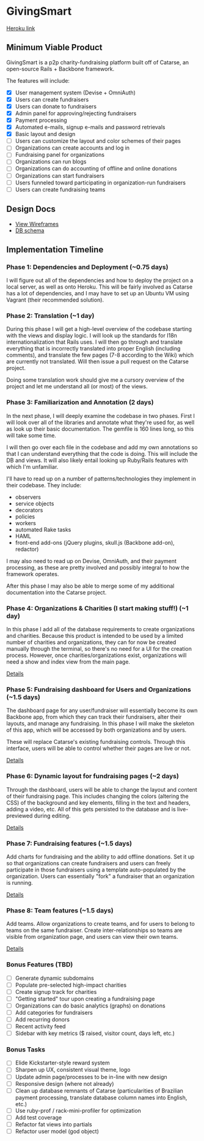 # GivingSmart

[Heroku link][heroku]

[heroku]: https://givingsmart.herokuapp.com/

## Minimum Viable Product
GivingSmart is a p2p charity-fundraising platform built off of Catarse, an open-source Rails + Backbone framework.

The features will include:

- [x] User management system (Devise + OmniAuth)
- [x] Users can create fundraisers
- [x] Users can donate to fundraisers
- [x] Admin panel for approving/rejecting fundraisers
- [x] Payment processing
- [x] Automated e-mails, signup e-mails and password retrievals
- [x] Basic layout and design
- [ ] Users can customize the layout and color schemes of their pages
- [ ] Organizations can create accounts and log in
- [ ] Fundraising panel for organizations
- [ ] Organizations can run blogs
- [ ] Organizations can do accounting of offline and online donations
- [ ] Organizations can start fundraisers
- [ ] Users funneled toward participating in organization-run fundraisers
- [ ] Users can create fundraising teams

## Design Docs
* [View Wireframes][views]
* [DB schema][schema]

[views]: ./docs/views.md
[schema]: ./docs/schema.md

## Implementation Timeline

### Phase 1: Dependencies and Deployment (~0.75 days)
I will figure out all of the dependencies and how to deploy the project on a local server, as well as onto Heroku. This will be fairly involved as Catarse has a lot of dependencies, and I may have to set up an Ubuntu VM using Vagrant (their recommended solution).

### Phase 2: Translation (~1 day)
During this phase I will get a high-level overview of the codebase starting with the views and display logic. I will look up the standards for I18n internationalization that Rails uses. I will then go through and translate everything that is incorrectly translated into proper English (including comments), and translate the few pages (7-8 according to the Wiki) which are currently not translated. Will then issue a pull request on the Catarse project.

Doing some translation work should give me a cursory overview of the project and let me understand all (or most) of the views.

### Phase 3: Familiarization and Annotation (2 days)
In the next phase, I will deeply examine the codebase in two phases. First I will look over all of the libraries and annotate what they're used for, as well as look up their basic documentation. The gemfile is 160 lines long, so this will take some time.

I will then go over each file in the codebase and add my own annotations so that I can understand everything that the code is doing. This will include the DB and views. It will also likely entail looking up Ruby/Rails features with which I'm unfamiliar.

I'll have to read up on a number of patterns/technologies they implement in their codebase. They include:

 + observers
 + service objects
 + decorators
 + policies
 + workers
 + automated Rake tasks
 + HAML
 + front-end add-ons (jQuery plugins, skull.js (Backbone add-on), redactor)

I may also need to read up on Devise, OmniAuth, and their payment processing, as these are pretty involved and possibly integral to how the framework operates.

After this phase I may also be able to merge some of my additional documentation into the Catarse project.

### Phase 4: Organizations & Charities (I start making stuff!) (~1 day)

In this phase I add all of the database requirements to create organizations and charities. Because this product is intended to be used by a limited number of charities and organizations, they can for now be created manually through the terminal, so there's no need for a UI for the creation process. However, once charities/organizations exist, organizations will need a show and index view from the main page.

[Details][phase-four]

### Phase 5: Fundraising dashboard for Users and Organizations (~1.5 days)

The dashboard page for any user/fundraiser will essentially become its own Backbone app, from which they can track their fundraisers, alter their layouts, and manage any fundraising. In this phase I will make the skeleton of this app, which will be accessed by both organizations and by users.

These will replace Catarse's existing fundraising controls. Through this interface, users will be able to control whether their pages are live or not.

[Details][phase-five]

### Phase 6: Dynamic layout for fundraising pages (~2 days)

Through the dashboard, users will be able to change the layout and content of their fundraising page. This includes changing the colors (altering the CSS) of the background and key elements, filling in the text and headers, adding a video, etc. All of this gets persisted to the database and is live-previewed during editing.

[Details][phase-six]

### Phase 7: Fundraising features (~1.5 days)

Add charts for fundraising and the ability to add offline donations. Set it up so that organizations can create fundraisers and users can freely participate in those fundraisers using a template auto-populated by the organization. Users can essentially "fork" a fundraiser that an organization is running.

[Details][phase-seven]

### Phase 8: Team features (~1.5 days)

Add teams. Allow organizations to create teams, and for users to belong to teams on the same fundraiser. Create inter-relationships so teams are visible from organization page, and users can view their own teams.

[Details][phase-eight]


### Bonus Features (TBD)
- [ ] Generate dynamic subdomains
- [ ] Populate pre-selected high-impact charities
- [ ] Create signup track for charities
- [ ] "Getting started" tour upon creating a fundraising page
- [ ] Organizations can do basic analytics (graphs) on donations
- [ ] Add categories for fundraisers
- [ ] Add recurring donors
- [ ] Recent activity feed
- [ ] Sidebar with key metrics ($ raised, visitor count, days left, etc.)

### Bonus Tasks
- [ ] Elide Kickstarter-style reward system
- [ ] Sharpen up UX, consistent visual theme, logo
- [ ] Update admin page/processes to be in-line with new design
- [ ] Responsive design (where not already)
- [ ] Clean up database remnants of Catarse (particularities of Brazilian payment processing, translate database column names into English, etc.)
- [ ] Use ruby-prof / rack-mini-profiler for optimization
- [ ] Add test coverage
- [ ] Refactor fat views into partials
- [ ] Refactor user model (god object)

[phase-four]: ./docs/phases/phase4.md
[phase-five]: ./docs/phases/phase5.md
[phase-six]: ./docs/phases/phase6.md
[phase-seven]: ./docs/phases/phase7.md
[phase-eight]: ./docs/phases/phase8.md
